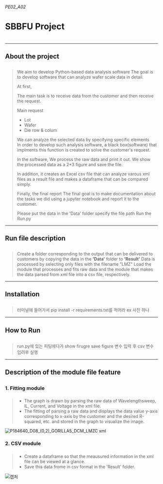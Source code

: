 <h6>PE02_A02<h6>
<h1> SBBFU Project <h1>
 
***
  
<h2>About the project <h2>
 
#####
> We aim to develop Python-based data analysis software
> The goal is to develop software that can analyze wafer scale data in detail.
>
> At first,
>
> The main task is to receive data from the customer and then receive the request.
> 
> Main request 
> + Lot
> + Wafer
> + Die row & colum
> 
> We can analyze the selected data by specifying specific elements    
> In order to develop such analysis software, 
> a black box(software) that implments this function is created to solve the customer's request.
>
> In the software,
> We process the raw data and print it out. 
> We show the processed data as a 2*3 figure and save the file. 
> 
> In addition, it creates an Excel csv file that can analyze varous 
> xml files as a result file and makes a dataframe that can be compared simply.
>
> Finally, the final report The final goal is to make documentation about the tasks 
> we did using a jupyter notebook and report it to the customer.
>
> Please put the data in the 'Data' folder
> specify the file path
> Run the Run.py 


***

<h2> Run file description <h2>
 
 
#####
 >Create a folder corresponding to the output that can be delivered to customers by copying the data in the **'Data'** folder to **'Result'**
 >Data is processed by selecting only files with the filename "LMZ"
 >Load the module that processes and fits raw data and the module that makes the data parsed from xml file into a csv file, respectively.

***
<h2> Installation <h2>
 
 
#####
 >터미널에 들어가서 pip install -r requirements.txt를 적어라 
> ex 사진 하나
***

<h2> How to Run  <h2>
 
 
#####
 >run.py에 있는 피팅에다가 show firugre save figure 변수 입력 후 csv 변수 입려후 실행
***



<h2> Description of the module file feature <h2>

 <h3> 1. Fitting module <h3>
 
#####
  >-   The graph is drawn by parsing the raw data of Wavelengthsweep, IL, Current, and Voltage in the xml file.
  >-   The fitting of parsing a raw data and displays the data value y-axis corresponding to x-axis by the customer and the desired R-squared, etc. and stored in the graph to visualize the image.
 
![P184640_D08_(0,2)_GORILLA5_DCM_LMZC xml](https://user-images.githubusercontent.com/80964488/117802229-3211e380-b290-11eb-81dc-c5e460009392.png)


 <h3> 2. CSV module <h3>
 
#####
  >- Create a dataframe so that the meausured information in the xml file can be viewed at a glance.
  >- Save this data frome in csv format in the 'Result' folder.
 
 
 ![캡처](https://user-images.githubusercontent.com/80964488/117802539-903ec680-b290-11eb-969f-6fd459a8d594.PNG)
